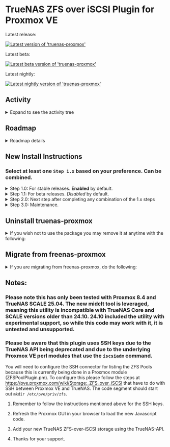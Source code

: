 # TrueNAS ZFS over iSCSI Plugin for Proxmox VE

Latest release:

[![Latest version of 'truenas-proxmox'](https://api.cloudsmith.com/v1/badges/version/jonah-may-oss/truenas-proxmox/deb/truenas-proxmox/latest/a=all;xc=main;d=debian%252Fany-version;t=binary/?render=true)](https://cloudsmith.io/~jonah-may-oss/repos/truenas-proxmox/packages/detail/deb/truenas-proxmox/latest/a=all;xc=main;d=debian%252Fany-version;t=binary/)


Latest beta:

[![Latest beta version of 'truenas-proxmox'](https://api.cloudsmith.com/v1/badges/version/jonah-may-oss/truenas-proxmox-testing/deb/truenas-proxmox/latest/a=all;xc=main;d=debian%252Fany-version;t=binary/?render=true)](https://cloudsmith.io/~jonah-may-oss/repos/truenas-proxmox-testing/packages/detail/deb/truenas-proxmox/latest/a=all;xc=main;d=debian%252Fany-version;t=binary/)


Latest nightly:

[![Latest nightly version of 'truenas-proxmox'](https://api.cloudsmith.com/v1/badges/version/jonah-may-oss/truenas-proxmox-snapshots/deb/truenas-proxmox/latest/a=all;xc=main;d=debian%252Fany-version;t=binary/?render=true)](https://cloudsmith.io/~jonah-may-oss/repos/truenas-proxmox-snapshots/packages/detail/deb/truenas-proxmox/latest/a=all;xc=main;d=debian%252Fany-version;t=binary/)


## Activity

<details>
 <summary>Expand to see the activity tree</summary>

 <blockquote>
  
  <details><summary>2025-04-28</summary>
  
  - Fork repository to begin update work 
  - Remove donation link from readme
  - Create new Cloudsmith repos to point new code to
  - Cleaned up files and folders to minimize complexity
  - Updated all FreeNAS references to say TrueNAS
  - Configured semi-automated beta builds based off commits to master
  - Rewrite TrueNAS.pm storage plugin to use SSH and webhook CLI tool instead of REST API due to deprecation in 25.04.
  - Document migrating from freenas-proxmox to truenas-proxmox
  
  </details>

  <details><summary>2023-08-18</summary>

  - Update and cleanup the README.md

  </details>

  <details><summary>2023-08-12</summary>
   
  - Fixed postinst issue with Windows-based EOL. https://github.com/TheGrandWazoo/freenas-proxmox/issues/149

  </details>

  <details><summary>2023-02-12</summary>
   
  - Added `systemctl restart pvescheduler.service` command to the package based on https://github.com/TheGrandWazoo/freenas-proxmox/issues/109#issuecomment-1367527917

  </details>

  </blockquote>
</details>

## Roadmap
<details><summary>Roadmap details</summary>

* Port wiki to new fork
* Tie testing/GA packages to GitHub releases instead of hard-coded versions in packer yaml
  * Update static references in the packer YAML
  * Update static references in the control files
* Fix iSCSI errors
  * Fix iSCSI errors https://github.com/TheGrandWazoo/freenas-proxmox/issues/203
* Update the documentation - <i>In Progress</i>.
  * Restructure the main README.md for better readability. 
  * Add some screenshots.
* Fix Max Lun Limit issue.
  * https://github.com/TheGrandWazoo/freenas-proxmox/issues/150
* Fix automated builds - <i>In Progress</i>.
  * General Releases
  * Alpha/Nightly Releases
* Autoinstall the SSH keys.
  * Tech spike to see if it is even doable.
* Hashicorp Vault integration.
  * Pull in secrets from a Hashicorp Vault service.  
  * Tech spike to see if it is even doable.
* Package the patches with the deb package.
  * Remove the need for git dependency.
* Change to LWP::UserAgent
  * Remove dependency of the REST::Client because LWP::UserAgent is already installed and used by Proxmox VE.
* Remove API key option so only username and password can be used.

</details>

## New Install Instructions

### Select at least one `Step 1.x` based on your preference. Can be combined.

<details><summary>Step 1.0: For stable releases. <b>Enabled</b> by default.</summary>

 ### truenas-proxmox repo - Currently follows the 3.0 branch.

 Select one of the following GPG Key locations based on your preference.

 ```bash
 # Preferred - based on documentation. Copy and paste to bash command line:
 keyring_location=/usr/share/keyrings/jonah-may-oss-truenas-proxmox-keyring.gpg
 ```

 ```bash
 # Alternative - If you wish to continue with the old ways.  Copy and paste to bash command line:
 keyring_location=/etc/apt/trusted.gpg.d/jonah-may-oss-truenas-proxmox.gpg
 ```

 Copy and paste to bash command line to load the GPG key to the location selected above:
 ```bash
 curl -1sLf 'https://dl.cloudsmith.io/public/jonah-may-oss/truenas-proxmox/gpg.7E6C3EBFF19F8651.key' |  gpg --dearmor >> ${keyring_location}
 ```

 Copy and paste the following code to bash command line to create '/etc/apt/sources.list.d/jonah-may-oss-repo.list'
 ```bash
 cat << EOF > /etc/apt/sources.list.d/jonah-may-oss-repo.list
 # Source: Jonah May OSS
 # Site: https://cloudsmith.io
 # Repository: Jonah May OSS / truenas-proxmox
 # Description: TrueNAS plugin for Proxmox VE - Production
 deb [signed-by=${keyring_location}] https://dl.cloudsmith.io/public/jonah-may-oss/truenas-proxmox/deb/debian any-version main

 EOF
 ```

</details>

<details><summary>Step 1.1: For beta releases. <i>Disabled</i> by default.</summary>

 ### truenas-proxmox-testing repo - Follows the master branch and you wish to test before a stable release (beta).
 
 Select one of the following GPG Key locations based on your preference.

 ```bash
 # Preferred - based on documentation. Copy and paste to bash command line:
 keyring_location=/usr/share/keyrings/jonah-may-oss-truenas-proxmox-testing-keyring.gpg
 ```

 ```bash
 # Alternative - If you wish to continue with the old ways.  Copy and paste to bash command line:
 keyring_location=/etc/apt/trusted.gpg.d/jonah-may-oss-truenas-proxmox-testing.gpg
 ```

 Copy and paste to bash command line to load the GPG key to the location selected above:
 ```bash
 curl -1sLf 'https://dl.cloudsmith.io/public/jonah-may-oss/truenas-proxmox-testing/gpg.02DA93FB91DEBFD9.key' |  gpg --dearmor >> ${keyring_location}
 ```

 Copy and paste the following code to bash command line to create '/etc/apt/sources.list.d/jonah-may-oss-repo.list'
 ```bash
 cat << EOF > /etc/apt/sources.list.d/jonah-may-oss-repo.list
 # Source: Jonah May OSS
 # Site: https://cloudsmith.io
 # Repository: Jonah May OSS / truenas-proxmox-testing
 # Description: TrueNAS plugin for Proxmox VE - Testing
 deb [signed-by=${keyring_location}] https://dl.cloudsmith.io/public/jonah-may-oss/truenas-proxmox-testing/deb/debian any-version main

 EOF
 ```

</details>

<details><summary>Step 2.0: Next step after completing any combination of the 1.x steps</summary>

 ### Update apt

 Then issue the following to install the package
 ```bash
 apt update
 apt install truenas-proxmox
 ```

 </details>

 <details><summary>Step 3.0: Maintenance.</summary>

  Then just do your regular upgrade via apt at the command line or the Proxmox Update subsystem; the package will automatically issue all commands to patch the files.
  ```bash
  apt update
  apt [full|dist]-upgrade
  ```

 </details>

</details>

## Uninstall truenas-proxmox

<details><summary>If you wish not to use the package you may remove it at anytime with the following:</summary>

 ```
  apt [remove|purge] truenas-proxmox
 ```

 This will place you back to a normal and non-patched Proxmox VE install.
 
</details>

## Migrate from freenas-proxmox

<details><summary>If you are migrating from freenas-proxmox, do the following:</summary>

* Remove freenas-proxmox on each node
```
 apt remove freenas-proxmox
```

* Install truenas-proxmox on each node

* Edit the cluster storage config on a host with
```
 nano /etc/pve/storage.cfg
```

* Find the storage entry, for example
```
 zfs: HDD01
        blocksize 16k
        iscsiprovider freenas
        pool HDD01
        portal 192.168.5.21
        target iqn.2005-10.org.freenas.ctl:proxmox01
        content images
        nowritecache 0
        sparse 0
```

* Change iscsiprovider entry from `freenas` to `truenas`

* Edit out of nano, saving the changes

* Restart the Proxmox services on each host
```
 systemctl restart pve-cluster pvedaemon pveproxy
```
</details>

## Notes:

### Please note this has only been tested with Proxmox 8.4 and TrueNAS SCALE 25.04. The new midclt tool is leveraged, meaning this utility is incompatible with TrueNAS Core and SCALE versions older than 24.10. 24.10 included the utility with experimental support, so while this code may work with it, it is untested and unsupported.

### Please be aware that this plugin uses SSH keys due to the TrueNAS API being deprecated and due to the underlying Proxmox VE perl modules that use the ```iscsiadm``` command.

You will need to configure the SSH connector for listing the ZFS Pools because this is currently being done in a Proxmox module (ZFSPoolPlugin.pm). To configure this please follow the steps at https://pve.proxmox.com/wiki/Storage:_ZFS_over_iSCSI that have to do with SSH between Proxmox VE and TrueNAS. The code segment should start out `mkdir /etc/pve/priv/zfs`.

1. Remember to follow the instructions mentioned above for the SSH keys.

2. Refresh the Proxmox GUI in your browser to load the new Javascript code.

3. Add your new TrueNAS ZFS-over-iSCSI storage using the TrueNAS-API.

4. Thanks for your support.
